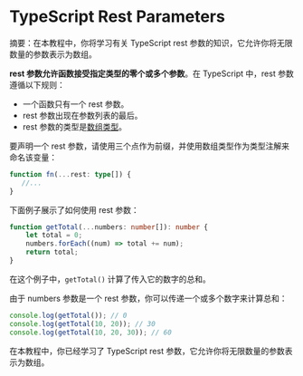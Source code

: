 # TypeScript Rest Parameters

摘要：在本教程中，你将学习有关 TypeScript rest 参数的知识，它允许你将无限数量的参数表示为数组。

**rest 参数允许函数接受指定类型的零个或多个参数**。在 TypeScript 中，rest 参数遵循以下规则：

- 一个函数只有一个 rest 参数。
- rest 参数出现在参数列表的最后。
- rest 参数的类型是[数组类型](../basis-types/array-type)。

要声明一个 rest 参数，请使用三个点作为前缀，并使用数组类型作为类型注解来命名该变量：

```ts
function fn(...rest: type[]) {
   //...
}
```

下面例子展示了如何使用 rest 参数：

```ts
function getTotal(...numbers: number[]): number {
    let total = 0;
    numbers.forEach((num) => total += num);
    return total;
}
```

在这个例子中，`getTotal()` 计算了传入它的数字的总和。

由于 numbers 参数是一个 rest 参数，你可以传递一个或多个数字来计算总和：

```ts
console.log(getTotal()); // 0
console.log(getTotal(10, 20)); // 30
console.log(getTotal(10, 20, 30)); // 60
```

在本教程中，你已经学习了 TypeScript rest 参数，它允许你将无限数量的参数表示为数组。
